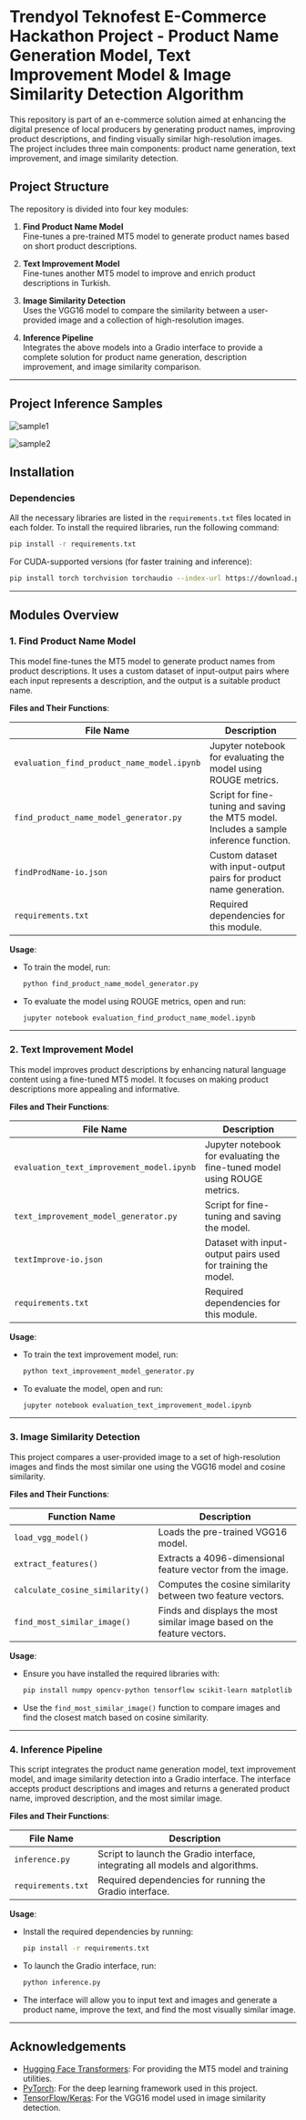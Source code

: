 # Trendyol Teknofest E-Commerce Hackathon Project - Product Name Generation Model, Text Improvement Model & Image Similarity Detection Algorithm

This repository is part of an e-commerce solution aimed at enhancing the digital presence of local producers by generating product names, improving product descriptions, and finding visually similar high-resolution images. The project includes three main components: product name generation, text improvement, and image similarity detection.

## Project Structure

The repository is divided into four key modules:

1. **Find Product Name Model**  
   Fine-tunes a pre-trained MT5 model to generate product names based on short product descriptions.
2. **Text Improvement Model**  
   Fine-tunes another MT5 model to improve and enrich product descriptions in Turkish.

3. **Image Similarity Detection**  
   Uses the VGG16 model to compare the similarity between a user-provided image and a collection of high-resolution images.

4. **Inference Pipeline**  
   Integrates the above models into a Gradio interface to provide a complete solution for product name generation, description improvement, and image similarity comparison.

---

## Project Inference Samples

![sample1](project_inference_sample1.png)

![sample2](project_inference_sample2.png)

## Installation

### Dependencies

All the necessary libraries are listed in the `requirements.txt` files located in each folder. To install the required libraries, run the following command:

```bash
pip install -r requirements.txt
```

For CUDA-supported versions (for faster training and inference):

```bash
pip install torch torchvision torchaudio --index-url https://download.pytorch.org/whl/cu124
```

---

## Modules Overview

### 1. Find Product Name Model

This model fine-tunes the MT5 model to generate product names from product descriptions. It uses a custom dataset of input-output pairs where each input represents a description, and the output is a suitable product name.

**Files and Their Functions**:

| File Name                                  | Description                                                                            |
| ------------------------------------------ | -------------------------------------------------------------------------------------- |
| `evaluation_find_product_name_model.ipynb` | Jupyter notebook for evaluating the model using ROUGE metrics.                         |
| `find_product_name_model_generator.py`     | Script for fine-tuning and saving the MT5 model. Includes a sample inference function. |
| `findProdName-io.json`                     | Custom dataset with input-output pairs for product name generation.                    |
| `requirements.txt`                         | Required dependencies for this module.                                                 |

**Usage**:

- To train the model, run:

  ```bash
  python find_product_name_model_generator.py
  ```

- To evaluate the model using ROUGE metrics, open and run:

  ```bash
  jupyter notebook evaluation_find_product_name_model.ipynb
  ```

---

### 2. Text Improvement Model

This model improves product descriptions by enhancing natural language content using a fine-tuned MT5 model. It focuses on making product descriptions more appealing and informative.

**Files and Their Functions**:

| File Name                                 | Description                                                               |
| ----------------------------------------- | ------------------------------------------------------------------------- |
| `evaluation_text_improvement_model.ipynb` | Jupyter notebook for evaluating the fine-tuned model using ROUGE metrics. |
| `text_improvement_model_generator.py`     | Script for fine-tuning and saving the model.                              |
| `textImprove-io.json`                     | Dataset with input-output pairs used for training the model.              |
| `requirements.txt`                        | Required dependencies for this module.                                    |

**Usage**:

- To train the text improvement model, run:

  ```bash
  python text_improvement_model_generator.py
  ```

- To evaluate the model, open and run:

  ```bash
  jupyter notebook evaluation_text_improvement_model.ipynb
  ```

---

### 3. Image Similarity Detection

This project compares a user-provided image to a set of high-resolution images and finds the most similar one using the VGG16 model and cosine similarity.

**Files and Their Functions**:

| Function Name                   | Description                                                             |
| ------------------------------- | ----------------------------------------------------------------------- |
| `load_vgg_model()`              | Loads the pre-trained VGG16 model.                                      |
| `extract_features()`            | Extracts a 4096-dimensional feature vector from the image.              |
| `calculate_cosine_similarity()` | Computes the cosine similarity between two feature vectors.             |
| `find_most_similar_image()`     | Finds and displays the most similar image based on the feature vectors. |

**Usage**:

- Ensure you have installed the required libraries with:

  ```bash
  pip install numpy opencv-python tensorflow scikit-learn matplotlib
  ```

- Use the `find_most_similar_image()` function to compare images and find the closest match based on cosine similarity.

---

### 4. Inference Pipeline

This script integrates the product name generation model, text improvement model, and image similarity detection into a Gradio interface. The interface accepts product descriptions and images and returns a generated product name, improved description, and the most similar image.

**Files and Their Functions**:

| File Name          | Description                                                                   |
| ------------------ | ----------------------------------------------------------------------------- |
| `inference.py`     | Script to launch the Gradio interface, integrating all models and algorithms. |
| `requirements.txt` | Required dependencies for running the Gradio interface.                       |

**Usage**:

- Install the required dependencies by running:

  ```bash
  pip install -r requirements.txt
  ```

- To launch the Gradio interface, run:

  ```bash
  python inference.py
  ```

- The interface will allow you to input text and images and generate a product name, improve the text, and find the most visually similar image.

---

## Acknowledgements

- [Hugging Face Transformers](https://huggingface.co/docs/transformers/index): For providing the MT5 model and training utilities.
- [PyTorch](https://pytorch.org/): For the deep learning framework used in this project.
- [TensorFlow/Keras](https://www.tensorflow.org/): For the VGG16 model used in image similarity detection.
